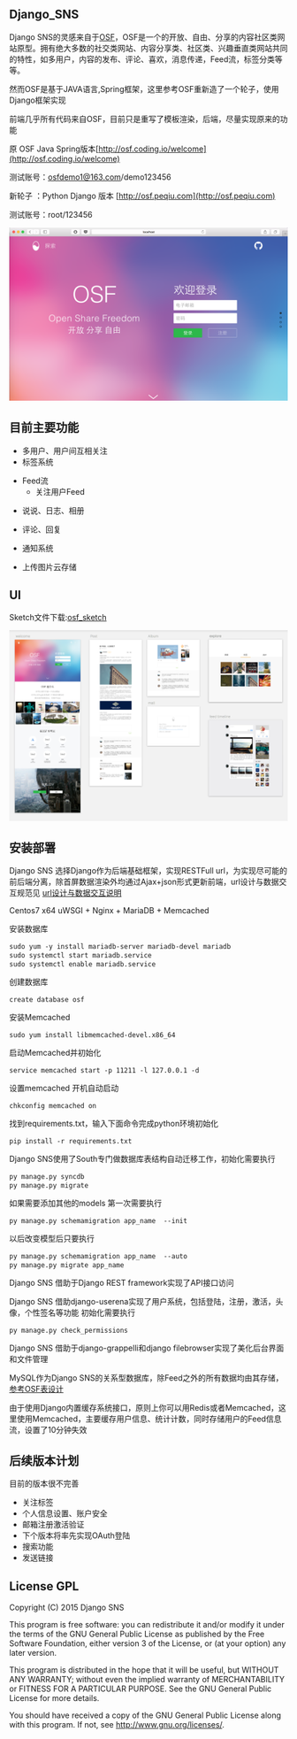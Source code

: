## Django_SNS

Django SNS的灵感来自于[OSF](https://github.com/lvwangbeta/osf)，OSF是一个的开放、自由、分享的内容社区类网站原型。拥有绝大多数的社交类网站、内容分享类、社区类、兴趣垂直类网站共同的特性，如多用户，内容的发布、评论、喜欢，消息传递，Feed流，标签分类等等。

然而OSF是基于JAVA语言,Spring框架，这里参考OSF重新造了一个轮子，使用Django框架实现

前端几乎所有代码来自OSF，目前只是重写了模板渲染，后端，尽量实现原来的功能


原 OSF Java Spring版本[http://osf.coding.io/welcome](http://osf.coding.io/welcome)

测试账号：osfdemo1@163.com/demo123456

新轮子 ：Python Django 版本 [http://osf.peqiu.com](http://osf.peqiu.com)

测试账号：root/123456

![welcome](doc/welcome.png)

## 目前主要功能 

* 多用户、用户间互相关注
* 标签系统
- Feed流  
  * 关注用户Feed
* 说说、日志、相册
* 评论、回复
* 通知系统  

* 上传图片云存储


##  UI

Sketch文件下载:[osf_sketch](http://pan.baidu.com/s/1hq5zI1e)  


![explore](doc/osf_sketch_preview.png)




## 安装部署

 

Django SNS 选择Django作为后端基础框架，实现RESTFull url，为实现尽可能的前后端分离，除首屏数据渲染外均通过Ajax+json形式更新前端，url设计与数据交互规范见 [url设计与数据交互说明](doc/url.md)


Centos7 x64  uWSGI + Nginx + MariaDB + Memcached

安装数据库

	sudo yum -y install mariadb-server mariadb-devel mariadb
	sudo systemctl start mariadb.service
	sudo systemctl enable mariadb.service
	
创建数据库

	create database osf

安装Memcached
	
	sudo yum install libmemcached-devel.x86_64

启动Memcached并初始化

	service memcached start -p 11211 -l 127.0.0.1 -d
设置memcached 开机自动启动

	chkconfig memcached on
找到requirements.txt，输入下面命令完成python环境初始化
    
    pip install -r requirements.txt

Django SNS使用了South专门做数据库表结构自动迁移工作，初始化需要执行

	py manage.py syncdb
	py manage.py migrate

如果需要添加其他的models
第一次需要执行

	py manage.py schemamigration app_name  --init
以后改变模型后只要执行	

	py manage.py schemamigration app_name  --auto
	py manage.py migrate app_name
	


Django SNS 借助于Django REST framework实现了API接口访问

Django SNS 借助django-userena实现了用户系统，包括登陆，注册，激活，头像，个性签名等功能
初始化需要执行

	py manage.py check_permissions
	
Django SNS 借助于django-grappelli和django filebrowser实现了美化后台界面和文件管理


MySQL作为Django SNS的关系型数据库，除Feed之外的所有数据均由其存储，[参考OSF表设计](doc/osf_db.png)

由于使用Django内置缓存系统接口，原则上你可以用Redis或者Memcached，这里使用Memcached，主要缓存用户信息、统计计数，同时存储用户的Feed信息流，设置了10分钟失效



## 后续版本计划
目前的版本很不完善

* 关注标签
* 个人信息设置、账户安全
* 邮箱注册激活验证 
* 下个版本将率先实现OAuth登陆
* 搜索功能  
* 发送链接 

## License GPL

Copyright (C) 2015 Django SNS

This program is free software: you can redistribute it and/or modify
it under the terms of the GNU General Public License as published by
the Free Software Foundation, either version 3 of the License, or
(at your option) any later version.

This program is distributed in the hope that it will be useful,
but WITHOUT ANY WARRANTY; without even the implied warranty of
MERCHANTABILITY or FITNESS FOR A PARTICULAR PURPOSE.  See the
GNU General Public License for more details.

You should have received a copy of the GNU General Public License
along with this program.  If not, see <http://www.gnu.org/licenses/>.